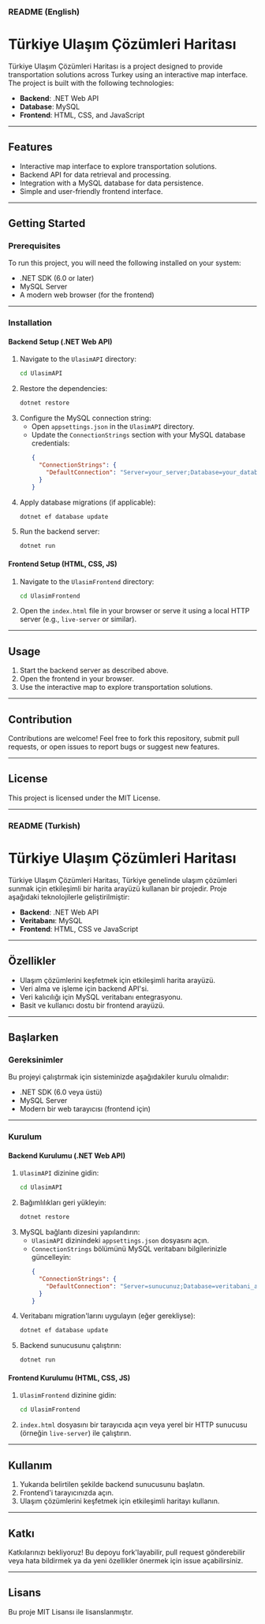 ### README (English)

# Türkiye Ulaşım Çözümleri Haritası

Türkiye Ulaşım Çözümleri Haritası is a project designed to provide transportation solutions across Turkey using an interactive map interface. The project is built with the following technologies:
- **Backend**: .NET Web API
- **Database**: MySQL
- **Frontend**: HTML, CSS, and JavaScript

---

## Features
- Interactive map interface to explore transportation solutions.
- Backend API for data retrieval and processing.
- Integration with a MySQL database for data persistence.
- Simple and user-friendly frontend interface.

---

## Getting Started

### Prerequisites
To run this project, you will need the following installed on your system:
- .NET SDK (6.0 or later)
- MySQL Server
- A modern web browser (for the frontend)

---

### Installation

#### Backend Setup (.NET Web API)
1. Navigate to the `UlasimAPI` directory:
   ```bash
   cd UlasimAPI
   ```
2. Restore the dependencies:
   ```bash
   dotnet restore
   ```
3. Configure the MySQL connection string:
   - Open `appsettings.json` in the `UlasimAPI` directory.
   - Update the `ConnectionStrings` section with your MySQL database credentials:
     ```json
     {
       "ConnectionStrings": {
         "DefaultConnection": "Server=your_server;Database=your_database;User=your_user;Password=your_password;"
       }
     }
     ```
4. Apply database migrations (if applicable):
   ```bash
   dotnet ef database update
   ```
5. Run the backend server:
   ```bash
   dotnet run
   ```

#### Frontend Setup (HTML, CSS, JS)
1. Navigate to the `UlasimFrontend` directory:
   ```bash
   cd UlasimFrontend
   ```
2. Open the `index.html` file in your browser or serve it using a local HTTP server (e.g., `live-server` or similar).

---

## Usage
1. Start the backend server as described above.
2. Open the frontend in your browser.
3. Use the interactive map to explore transportation solutions.

---

## Contribution
Contributions are welcome! Feel free to fork this repository, submit pull requests, or open issues to report bugs or suggest new features.

---

## License
This project is licensed under the MIT License.

---

### README (Turkish)

# Türkiye Ulaşım Çözümleri Haritası

Türkiye Ulaşım Çözümleri Haritası, Türkiye genelinde ulaşım çözümleri sunmak için etkileşimli bir harita arayüzü kullanan bir projedir. Proje aşağıdaki teknolojilerle geliştirilmiştir:
- **Backend**: .NET Web API
- **Veritabanı**: MySQL
- **Frontend**: HTML, CSS ve JavaScript

---

## Özellikler
- Ulaşım çözümlerini keşfetmek için etkileşimli harita arayüzü.
- Veri alma ve işleme için backend API'si.
- Veri kalıcılığı için MySQL veritabanı entegrasyonu.
- Basit ve kullanıcı dostu bir frontend arayüzü.

---

## Başlarken

### Gereksinimler
Bu projeyi çalıştırmak için sisteminizde aşağıdakiler kurulu olmalıdır:
- .NET SDK (6.0 veya üstü)
- MySQL Server
- Modern bir web tarayıcısı (frontend için)

---

### Kurulum

#### Backend Kurulumu (.NET Web API)
1. `UlasimAPI` dizinine gidin:
   ```bash
   cd UlasimAPI
   ```
2. Bağımlılıkları geri yükleyin:
   ```bash
   dotnet restore
   ```
3. MySQL bağlantı dizesini yapılandırın:
   - `UlasimAPI` dizinindeki `appsettings.json` dosyasını açın.
   - `ConnectionStrings` bölümünü MySQL veritabanı bilgilerinizle güncelleyin:
     ```json
     {
       "ConnectionStrings": {
         "DefaultConnection": "Server=sunucunuz;Database=veritabani_adiniz;User=kullanici_adiniz;Password=sifreniz;"
       }
     }
     ```
4. Veritabanı migration'larını uygulayın (eğer gerekliyse):
   ```bash
   dotnet ef database update
   ```
5. Backend sunucusunu çalıştırın:
   ```bash
   dotnet run
   ```

#### Frontend Kurulumu (HTML, CSS, JS)
1. `UlasimFrontend` dizinine gidin:
   ```bash
   cd UlasimFrontend
   ```
2. `index.html` dosyasını bir tarayıcıda açın veya yerel bir HTTP sunucusu (örneğin `live-server`) ile çalıştırın.

---

## Kullanım
1. Yukarıda belirtilen şekilde backend sunucusunu başlatın.
2. Frontend'i tarayıcınızda açın.
3. Ulaşım çözümlerini keşfetmek için etkileşimli haritayı kullanın.

---

## Katkı
Katkılarınızı bekliyoruz! Bu depoyu fork'layabilir, pull request gönderebilir veya hata bildirmek ya da yeni özellikler önermek için issue açabilirsiniz.

---

## Lisans
Bu proje MIT Lisansı ile lisanslanmıştır.
